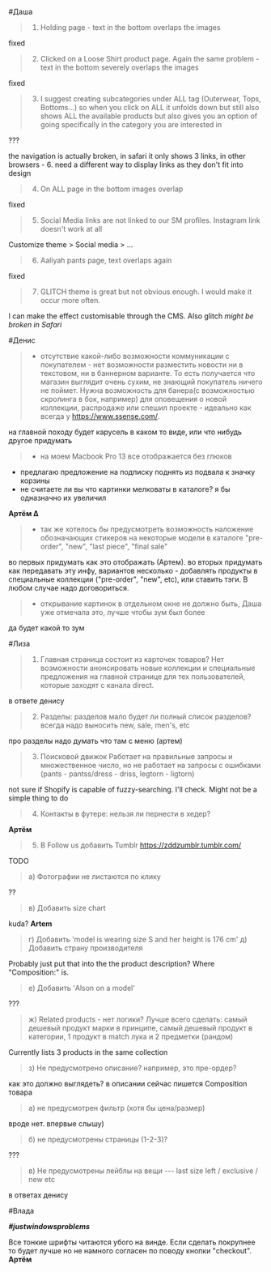 
#Даша
>1. Holding page - text in the bottom overlaps the images

fixed

>2. Clicked on a Loose Shirt product page. Again the same problem - text in the bottom severely overlaps the images

fixed

>3. I suggest creating subcategories under ALL tag (Outerwear, Tops, Bottoms...) so when you click on ALL it unfolds down but still also shows ALL the available products but also gives you an option of going specifically in the category you are interested in

???

the navigation is actually broken, in safari it only shows 3 links, in other browsers - 6. need a different way to display links as they don't fit into design

>4. On ALL page in the bottom images overlap

fixed

>5. Social Media links are not linked to our SM profiles. Instagram link doesn't work at all

Customize theme > Social media > ...

>6. Aaliyah pants page, text overlaps again

fixed

>7. GLITCH theme is great but not obvious enough. I would make it occur more often.

I can make the effect customisable through the CMS. Also glitch *might be broken in Safari*



#Денис

>- отсутствие какой-либо возможности коммуникации с покупателем - нет возможности разместить новости ни в текстовом, ни в баннерном варианте.
То есть получается что магазин выглядит очень сухим, не знающий покупатель ничего не поймет. Нужна возможность для банера(с возможностью скролинга в бок, например) для оповещения о новой коллекции, распродаже или спешил проекте - идеально как всегда у https://www.ssense.com/.

на главной походу будет карусель в каком то виде, или что нибудь другое придумать

>- на моем Macbook Pro 13 все отображается без глюков
- предлагаю предложение на подписку поднять из подвала к значку корзины
- не считаете ли вы что картинки мелковаты в каталоге? я бы одназначно их увеличил

**Артём ∆**

>- так же хотелось бы предусмотреть возможность наложение обозначающих стикеров на некоторые модели в каталоге "pre-order", "new", "last piece", "final sale"

во первых придумать как это отображать (Артем). во вторых придумать как передавать эту инфу, вариантов несколько - добавлять продукты в специальные коллекции ("pre-order", "new", etc), или ставить тэги. В любом случае надо договориться.

>- открывание картинок в отдельном окне не должно быть, Даша уже отмечала это, лучше чтобы зум был более

да будет какой то зум

#Лиза

>1. Главная страница состоит из карточек товаров? Нет возможности анонсировать новые коллекции и специальные предложения на главной странице для тех пользователей, которые заходят с канала direct.

в ответе денису
>2. Разделы:
разделов мало
будет ли полный список разделов?
всегда надо выносить new, sale, men's, etc

про разделы надо думать что там с меню (артем)

>3. Поисковой движок
Работает на правильные запросы и множественное число, но не работает на запросы с ошибками (pants - pantss/dress - driss, legtorn - ligtorn)

not sure if Shopify is capable of fuzzy-searching. I'll check. Might not be a simple thing to do

>4. Контакты в футере: нельзя ли пернести в хедер?

**Артём**

>5. В Follow us добавить Tumblr https://zddzumblr.tumblr.com/

TODO


>а) Фотографии не листаются по клику

??

>в) Добавить size chart

kuda? **Artem**

>г) Добавить 'model is wearing size S and her height is 176 cm'
>д) Добавить страну производителя

Probably just put that into the the product description? Where "Composition:" is.

>е) Добавить 'Alson on a model'

???

>ж) Related products - нет логики? Лучше всего сделать: самый дешевый продукт марки в принципе, самый дешевый продукт в категории, 1 продукт в match лука и 2 предметки (рандом)

Currently lists 3 products in the same collection


>з) Не предусмотрено описание? например, это пре-ордер?

как это должно выглядеть? в описании сейчас пишется Composition товара

>а) не предусмотрен фильтр (хотя бы цена/размер)

вроде нет. впервые слышу)

>б) не предусмотрены страницы (1-2-3)?

???

>в) Не предусмотрены лейблы на вещи --- last size left / exclusive / new etc

в ответах денису



#Влада

***#justwindowsproblems***

Все тонкие шрифты читаются убого на винде. Если сделать покрупнее то будет лучше но не намного
согласен по поводу кнопки "checkout". **Артём**








